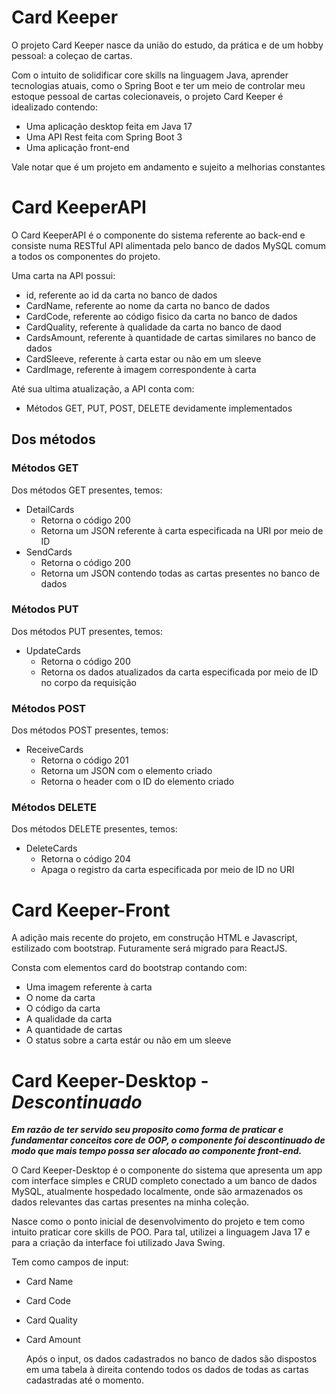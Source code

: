 # Card Keeper
 O projeto Card Keeper nasce da união do estudo, da prática e de um hobby pessoal: a coleçao de cartas.
 
 Com o intuito de solidificar core skills na linguagem Java, aprender tecnologias atuais, como o Spring Boot e ter um meio de controlar meu estoque pessoal de cartas colecionaveis, o projeto Card Keeper é idealizado contendo:
 - Uma aplicação desktop feita em Java 17
 - Uma API Rest feita com Spring Boot 3
 - Uma aplicação front-end
   
Vale notar que é um projeto em andamento e sujeito a melhorias constantes

# Card KeeperAPI
O Card KeeperAPI é o componente do sistema referente ao back-end e consiste numa RESTful API alimentada pelo banco de dados MySQL comum a todos os componentes do projeto.

Uma carta na API possui:
- id, referente ao id da carta no banco de dados
- CardName, referente ao nome da carta no banco de dados
- CardCode, referente ao código fisico da carta no banco de dados
- CardQuality, referente à qualidade da carta no banco de daod
- CardsAmount, referente à quantidade de cartas similares no banco de dados
- CardSleeve, referente à carta estar ou não em um sleeve
- CardImage, referente à imagem correspondente à carta

Até sua ultima atualização, a API conta com:
- Métodos GET, PUT, POST, DELETE devidamente implementados

## Dos métodos
### Métodos GET
Dos métodos GET presentes, temos:
- DetailCards
  - Retorna o código 200
  - Retorna um JSON referente à carta especificada na URI por meio de ID
- SendCards
  - Retorna o código 200
  - Retorna um JSON contendo todas as cartas presentes no banco de dados
### Métodos PUT
Dos métodos PUT presentes, temos:
- UpdateCards
  - Retorna o código 200
  - Retorna os dados atualizados da carta especificada por meio de ID no corpo da requisição
### Métodos POST
Dos métodos POST presentes, temos:
- ReceiveCards
  - Retorna o código 201
  - Retorna um JSON com o elemento criado
  - Retorna o header com o ID do elemento criado
### Métodos DELETE
Dos métodos DELETE presentes, temos:
- DeleteCards
  - Retorna o código 204
  - Apaga o registro da carta especificada por meio de ID no URI

# Card Keeper-Front
A adição mais recente do projeto, em construção HTML e Javascript, estilizado com bootstrap. Futuramente será migrado para ReactJS.

Consta com elementos card do bootstrap contando com:
- Uma imagem referente à carta
- O nome da carta
- O código da carta
- A qualidade da carta
- A quantidade de cartas
- O status sobre a carta estár ou não em um sleeve
# Card Keeper-Desktop - _Descontinuado_
***Em razão de ter servido seu proposito como forma de praticar e fundamentar conceitos core de OOP, o componente foi descontinuado de modo que mais tempo possa ser alocado ao componente front-end.***

O Card Keeper-Desktop é o componente do sistema que apresenta um app com interface simples e CRUD completo conectado a um banco de dados MySQL, atualmente hospedado localmente, onde são armazenados os dados relevantes das cartas presentes na minha coleção.

Nasce como o ponto inicial de desenvolvimento do projeto e tem como intuito praticar core skills de POO. Para tal, utilizei a linguagem Java 17 e para a criação da interface foi utilizado Java Swing.

Tem como campos de input:
- Card Name
- Card Code
- Card Quality
- Card Amount

  Após o input, os dados cadastrados no banco de dados são dispostos em uma tabela à direita contendo todos os dados de todas as cartas cadastradas até o momento.
